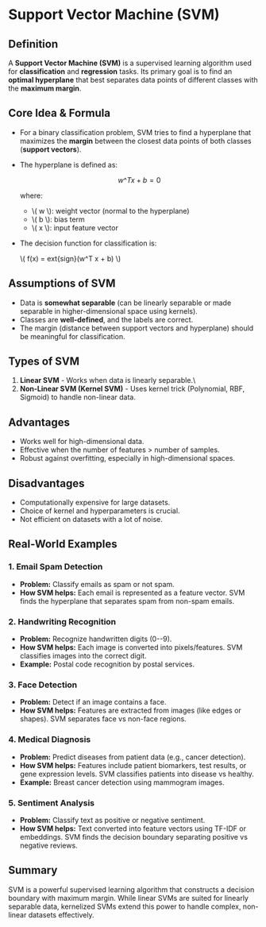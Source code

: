 # Support Vector Machine (SVM)

## Definition

A **Support Vector Machine (SVM)** is a supervised learning algorithm
used for **classification** and **regression** tasks. Its primary goal
is to find an **optimal hyperplane** that best separates data points of
different classes with the **maximum margin**.

## Core Idea & Formula

- For a binary classification problem, SVM tries to find a hyperplane
  that maximizes the **margin** between the closest data points of
  both classes (**support vectors**).

- The hyperplane is defined as:

  $$
     w\^T x + b = 0
  $$

  where:

  - \\( w \\): weight vector (normal to the hyperplane)
  - \\( b \\): bias term
  - \\( x \\): input feature vector

- The decision function for classification is:

  \\( f(x) = ext{sign}(w\^T x + b) \\)

## Assumptions of SVM

- Data is **somewhat separable** (can be linearly separable or made
  separable in higher-dimensional space using kernels).
- Classes are **well-defined**, and the labels are correct.
- The margin (distance between support vectors and hyperplane) should
  be meaningful for classification.

## Types of SVM

1.  **Linear SVM** - Works when data is linearly separable.\
2.  **Non-Linear SVM (Kernel SVM)** - Uses kernel trick (Polynomial,
    RBF, Sigmoid) to handle non-linear data.

## Advantages

- Works well for high-dimensional data.
- Effective when the number of features \> number of samples.
- Robust against overfitting, especially in high-dimensional spaces.

## Disadvantages

- Computationally expensive for large datasets.
- Choice of kernel and hyperparameters is crucial.
- Not efficient on datasets with a lot of noise.

## Real-World Examples

### 1. Email Spam Detection

- **Problem:** Classify emails as spam or not spam.
- **How SVM helps:** Each email is represented as a feature vector.
  SVM finds the hyperplane that separates spam from non-spam emails.

### 2. Handwriting Recognition

- **Problem:** Recognize handwritten digits (0--9).
- **How SVM helps:** Each image is converted into pixels/features. SVM
  classifies images into the correct digit.
- **Example:** Postal code recognition by postal services.

### 3. Face Detection

- **Problem:** Detect if an image contains a face.
- **How SVM helps:** Features are extracted from images (like edges or
  shapes). SVM separates face vs non-face regions.

### 4. Medical Diagnosis

- **Problem:** Predict diseases from patient data (e.g., cancer
  detection).
- **How SVM helps:** Features include patient biomarkers, test
  results, or gene expression levels. SVM classifies patients into
  disease vs healthy.
- **Example:** Breast cancer detection using mammogram images.

### 5. Sentiment Analysis

- **Problem:** Classify text as positive or negative sentiment.
- **How SVM helps:** Text converted into feature vectors using TF-IDF
  or embeddings. SVM finds the decision boundary separating positive
  vs negative reviews.

## Summary

SVM is a powerful supervised learning algorithm that constructs a decision boundary with maximum margin. While linear SVMs are suited for linearly separable data, kernelized SVMs extend this power to handle complex, non-linear datasets effectively.
